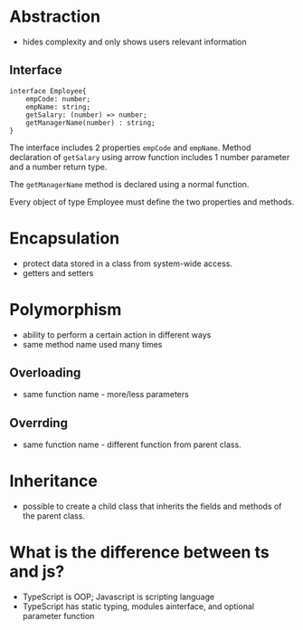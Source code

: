 # Abstraction

- hides complexity and only shows users relevant information

## Interface

```JS
interface Employee{
    empCode: number;
    empName: string;
    getSalary: (number) => number;
    getManagerName(number) : string;
}
```

The interface includes 2 properties `empCode` and `empName`. Method declaration of `getSalary` using arrow function includes 1 number parameter and a number return type.

The `getManagerName` method is declared using a normal function.

Every object of type Employee must define the two properties and methods.

# Encapsulation

- protect data stored in a class from system-wide access.
- getters and setters

# Polymorphism

- ability to perform a certain action in different ways
- same method name used many times

## Overloading

- same function name - more/less parameters

## Overrding

- same function name - different function from parent class.

# Inheritance

- possible to create a child class that inherits the fields and methods of the parent class.

# What is the difference between ts and js?

- TypeScript is OOP; Javascript is scripting language
- TypeScript has static typing, modules ainterface, and optional parameter function

